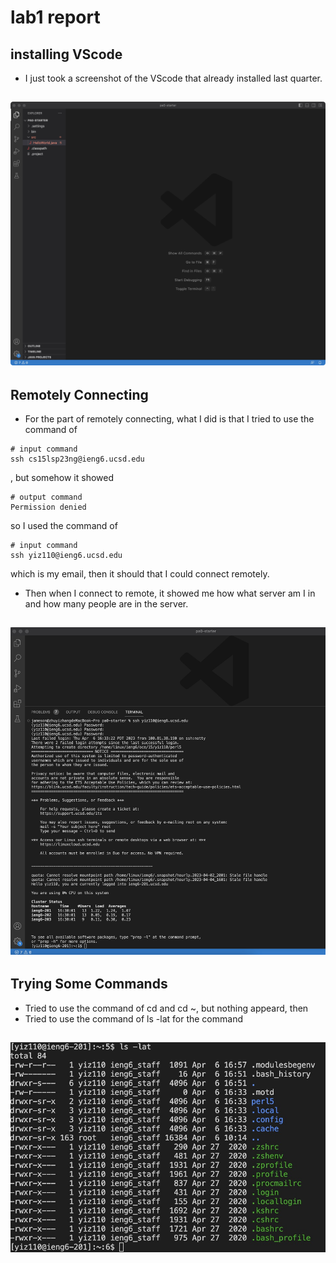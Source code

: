 # lab1 report

## installing VScode

* I just took a screenshot of the VScode that already installed last quarter.

![Image](vscode.jpg)
---

## Remotely Connecting
* For the part of remotely connecting, what I did is that I tried to use the command of 
```
# input command
ssh cs15lsp23ng@ieng6.ucsd.edu
```
, but somehow it showed 
```
# output command
Permission denied
```
so I used the command of 
```
# input command
ssh yiz110@ieng6.ucsd.edu
```
which is my email, then it should that I could connect remotely.

* Then when I connect to remote, it showed me how what server am I in and how many people are in the server.

![Image](login.jpg)
---

## Trying Some Commands

* Tried to use the command of cd and cd ~, but nothing appeard, then
* Tried to use the command of ls -lat for the command

![Image](command.jpg)
---
